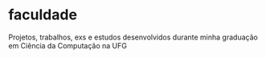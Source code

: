 # faculdade
Projetos, trabalhos, exs e estudos desenvolvidos durante minha graduação em Ciência da Computação na UFG
